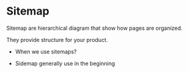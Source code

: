 # Sitemap

Sitemap are hierarchical diagram that show how pages are organized.

They provide structure for your product.

+ When we use sitemaps?
- Sidemap generally use in the beginning